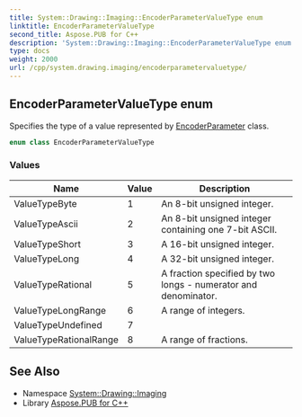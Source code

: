 ```yaml
---
title: System::Drawing::Imaging::EncoderParameterValueType enum
linktitle: EncoderParameterValueType
second_title: Aspose.PUB for C++
description: 'System::Drawing::Imaging::EncoderParameterValueType enum. Specifies the type of a value represented by EncoderParameter class in C++.'
type: docs
weight: 2000
url: /cpp/system.drawing.imaging/encoderparametervaluetype/
---
```

## EncoderParameterValueType enum


Specifies the type of a value represented by [EncoderParameter](../encoderparameter/) class.

```cpp
enum class EncoderParameterValueType
```

### Values

| Name | Value | Description |
| --- | --- | --- |
| ValueTypeByte | 1 | An 8-bit unsigned integer. |
| ValueTypeAscii | 2 | An 8-bit unsigned integer containing one 7-bit ASCII. |
| ValueTypeShort | 3 | A 16-bit unsigned integer. |
| ValueTypeLong | 4 | A 32-bit unsigned integer. |
| ValueTypeRational | 5 | A fraction specified by two longs - numerator and denominator. |
| ValueTypeLongRange | 6 | A range of integers. |
| ValueTypeUndefined | 7 |  |
| ValueTypeRationalRange | 8 | A range of fractions. |

## See Also

* Namespace [System::Drawing::Imaging](../)
* Library [Aspose.PUB for C++](../../)
